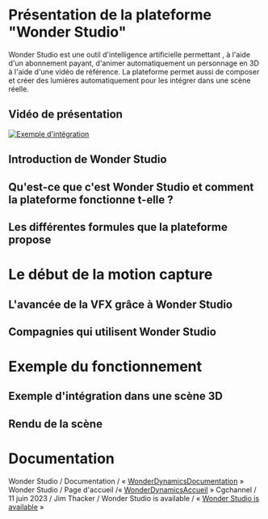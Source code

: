 # Présentation de la plateforme "Wonder Studio"
Wonder Studio est une outil d'intelligence artificielle permettant , à l'aide d'un abonnement payant, d'animer automatiquement un personnage en 3D à l'aide d'une vidéo de référence. La plateforme permet aussi de composer et créer des lumières automatiquement pour les intégrer dans une scène réelle.

## Vidéo de présentation 
[![Exemple d'intégration](https://3dvf.com/wp-content/uploads/2023/03/2023-03-10_102628.jpg)](https://wonderdynamics.com/wp-content/uploads/2023/03/bodyMoCapSwipes.mp4#t=0.1)

## Introduction de Wonder Studio

## Qu'est-ce que c'est Wonder Studio et comment la plateforme fonctionne t-elle ?

## Les différentes formules que la plateforme propose

# Le début de la motion capture

## L'avancée de la VFX grâce à Wonder Studio

## Compagnies qui utilisent Wonder Studio

# Exemple du fonctionnement

## Exemple d'intégration dans une scène 3D

## Rendu de la scène

# Documentation

Wonder Studio / Documentation / « [WonderDynamicsDocumentation](https://help.wonderdynamics.com/intro-to-wonder-studio/introduction) »
Wonder Studio / Page d'accueil /« [WonderDynamicsAccueil](https://wonderdynamics.com/) »
Cgchannel / 11 juin 2023 / Jim Thacker / Wonder Studio is available / « [Wonder Studio is available](https://www.cgchannel.com/2023/07/wonder-studio-is-now-available/) »
